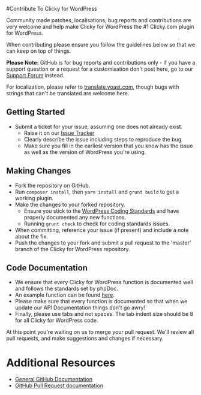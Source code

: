 #Contribute To Clicky for WordPress

Community made patches, localisations, bug reports and contributions are very welcome and help make Clicky for WordPress the #1 Clicky.com plugin for WordPress.

When contributing please ensure you follow the guidelines below so that we can keep on top of things.

__Please Note:__ GitHub is for bug reports and contributions only - if you have a support question or a request for a customisation don't post here, go to our [Support Forum](http://wordpress.org/support/plugin/clicky) instead.

For localization, please refer to [translate.yoast.com](http://translate.yoast.com/projects/clicky-wordpress-plugin), though bugs with strings that can't be translated are welcome here.

## Getting Started

* Submit a ticket for your issue, assuming one does not already exist.
  * Raise it on our [Issue Tracker](https://github.com/Yoast/clicky/issues)
  * Clearly describe the issue including steps to reproduce the bug.
  * Make sure you fill in the earliest version that you know has the issue as well as the version of WordPress you're using.

## Making Changes

* Fork the repository on GitHub.
* Run `composer install`, then `yarn install` and `grunt build` to get a working plugin.
* Make the changes to your forked repository.
  * Ensure you stick to the [WordPress Coding Standards](http://codex.wordpress.org/WordPress_Coding_Standards) and have properly documented any new functions.
  * Running `grunt check` to check for coding standards issues.
* When committing, reference your issue (if present) and include a note about the fix.
* Push the changes to your fork and submit a pull request to the 'master' branch of the Clicky for WordPress repository.

## Code Documentation

* We ensure that every Clicky for WordPress function is documented well and follows the standards set by phpDoc.
* An example function can be found [here](https://gist.github.com/jdevalk/5574677).
* Please make sure that every function is documented so that when we update our API Documentation things don't go awry!
* Finally, please use tabs and not spaces. The tab indent size should be 8 for all Clicky for WordPress code.

At this point you're waiting on us to merge your pull request. We'll review all pull requests, and make suggestions and changes if necessary.

# Additional Resources
* [General GitHub Documentation](http://help.github.com/)
* [GitHub Pull Request documentation](http://help.github.com/send-pull-requests/)